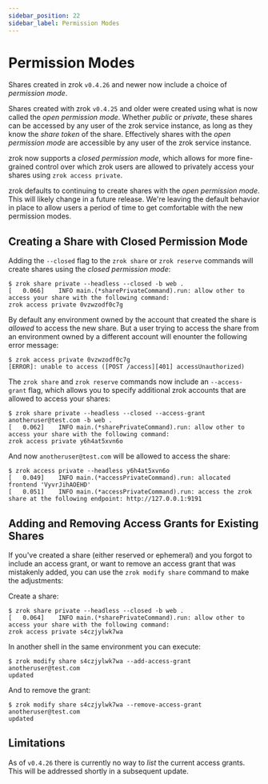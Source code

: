 ```yaml
---
sidebar_position: 22
sidebar_label: Permission Modes
---
```


# Permission Modes

Shares created in zrok `v0.4.26` and newer now include a choice of _permission mode_. 

Shares created with zrok `v0.4.25` and older were created using what is now called the _open permission mode_. Whether _public_ or _private_, these shares can be accessed by any user of the zrok service instance, as long as they know the _share token_ of the share. Effectively shares with the _open permission mode_ are accessible by any user of the zrok service instance.

zrok now supports a _closed permission mode_, which allows for more fine-grained control over which zrok users are allowed to privately access your shares using `zrok access private`.

zrok defaults to continuing to create shares with the _open permission mode_. This will likely change in a future release. We're leaving the default behavior in place to allow users a period of time to get comfortable with the new permission modes.

## Creating a Share with Closed Permission Mode

Adding the `--closed` flag to the `zrok share` or `zrok reserve` commands will create shares using the _closed permission mode_:

```
$ zrok share private --headless --closed -b web .
[   0.066]    INFO main.(*sharePrivateCommand).run: allow other to access your share with the following command:
zrok access private 0vzwzodf0c7g
```

By default any environment owned by the account that created the share is _allowed_ to access the new share. But a user trying to access the share from an environment owned by a different account will enounter the following error message:

```
$ zrok access private 0vzwzodf0c7g
[ERROR]: unable to access ([POST /access][401] accessUnauthorized)
```

The `zrok share` and `zrok reserve` commands now include an `--access-grant` flag, which allows you to specify additional zrok accounts that are allowed to access your shares:

```
$ zrok share private --headless --closed --access-grant anotheruser@test.com -b web .
[   0.062]    INFO main.(*sharePrivateCommand).run: allow other to access your share with the following command:
zrok access private y6h4at5xvn6o
```

And now `anotheruser@test.com` will be allowed to access the share:

```
$ zrok access private --headless y6h4at5xvn6o
[   0.049]    INFO main.(*accessPrivateCommand).run: allocated frontend 'VyvrJihAOEHD'
[   0.051]    INFO main.(*accessPrivateCommand).run: access the zrok share at the following endpoint: http://127.0.0.1:9191
```

## Adding and Removing Access Grants for Existing Shares

If you've created a share (either reserved or ephemeral) and you forgot to include an access grant, or want to remove an access grant that was mistakenly added, you can use the `zrok modify share` command to make the adjustments:

Create a share:

```
$ zrok share private --headless --closed -b web .
[   0.064]    INFO main.(*sharePrivateCommand).run: allow other to access your share with the following command:
zrok access private s4czjylwk7wa
```

In another shell in the same environment you can execute:

```
$ zrok modify share s4czjylwk7wa --add-access-grant anotheruser@test.com
updated
```

And to remove the grant:

```
$ zrok modify share s4czjylwk7wa --remove-access-grant anotheruser@test.com
updated
```

## Limitations

As of `v0.4.26` there is currently no way to _list_ the current access grants. This will be addressed shortly in a subsequent update.